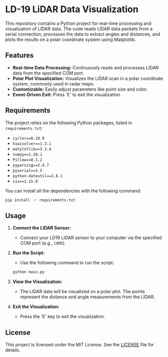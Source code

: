 # LD-19 LiDAR Data Visualization

This repository contains a Python project for real-time processing and visualization of LIDAR data. The code reads LIDAR data packets from a serial connection, processes the data to extract angles and distances, and plots the results on a polar coordinate system using Matplotlib.

## Features

- **Real-time Data Processing:** Continuously reads and processes LIDAR data from the specified COM port.
- **Polar Plot Visualization:** Visualizes the LIDAR scan in a polar coordinate system, commonly used in radar maps.
- **Customizable:** Easily adjust parameters like point size and color.
- **Event-Driven Exit:** Press 'E' to exit the visualization.

## Requirements

The project relies on the following Python packages, listed in `requirements.txt`:

- `cycler==0.10.0`
- `kiwisolver==1.3.1`
- `matplotlib==3.3.4`
- `numpy==1.20.1`
- `Pillow==8.1.2`
- `pyparsing==2.4.7`
- `pyserial==3.5`
- `python-dateutil==2.8.1`
- `six==1.15.0`

You can install all the dependencies with the following command:

```bash
pip install -r requirements.txt
```

## Usage

1. **Connect the LIDAR Sensor:**
   - Connect your LD19 LIDAR sensor to your computer via the specified COM port (e.g., `COM5`).

2. **Run the Script:**
   - Use the following command to run the script:

   ```bash
   python main.py
   ```
3. **View the Visualization:**

    - The LIDAR data will be visualized on a polar plot. The points represent the distance and angle measurements from the LIDAR.

4. **Exit the Visualization:**

    - Press the 'E' key to exit the visualization.

## License

This project is licensed under the MIT License. See the [LICENSE](LICENSE) file for details.
